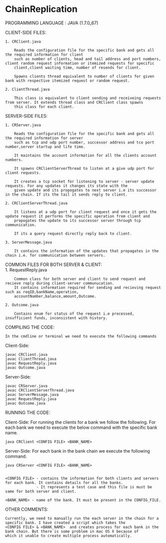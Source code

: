 ChainReplication
================
PROGRAMMING LANGUAGE :  JAVA (1.7.0_67)

CLIENT-SIDE FILES:

	1. CRClient.java

		Reads the configuration file for the specific bank and gets all the required information for client
		such as number of clients, head and tail address and port numbers, client random request information or itemized requests for specific
		client,client waiting time, number of resends for client.

		Spawns clients thread equivalent to number of clients for given bank with respective itemized request or random request.
		
	2. ClientThread.java

		This class is equivalent to client sending and receiveing requests from server. It extends thread class and CRClient class spawns
		this class for each client.

SERVER-SIDE FILES:

	1. CRServer.java
		
		Reads the configuration file for the specific bank and gets all the required information for server
		such as tcp and udp port number, successor address and tco port number,server startup and life time.

		It maintains the account information for all the clients account numbers.

		It spawns CRClientServerThread to listen at a give udp port for client requests.

		It creates a tcp socket for listening to server - server update requests. For any updates it changes its state with the
		given update and its propogates to next server i.e its successor in the chain. If its the tail it sends reply to client.

	2. CRClientServerThread.java

		It listens at a udp port for client request and once it gets the update request it performs the specific operation from client and 
		propogates the update to its successor server through tcp communication. 

		If its a query request directly reply back to client.

	3. ServerMessage.java

		It contains the information of the updates that propagates in the chain i.e. for communication between servers.
	
COMMON FILES FOR BOTH SERVER & CLIENT:	
	1. RequestReply.java 

		Common class for both server and client to send request and recieve reply during client-server communucation.
		It contains information required for sending and recieving request such as reqID,bankName,operation, 
		accountNumber,balance,amount,Outcome.

	2. Outcome.java

		Contains enum for status of the request i.e processed, insufficient funds, inconsistent with history.

COMPILING THE CODE:
	
	In the cmdline or terminal we need to execute the following commands

Client-Side: 

	javac CRClient.java
	javac ClientThread.java
	javac RequestReply.java
	javac Outcome.java

Server-Side: 

	javac CRServer.java
	javac CRClientServerThread.java
	javac ServerMessage.java
	javac RequestReply.java
	javac Outcome.java

RUNNING THE CODE:
	
Client-Side:
	For running the clients for a bank we follow the following. For each bank we need to execute the below command with the specific bank name.

	java CRClient <CONFIG FILE> <BANK_NAME>

Server-Side:
	For each bank in the bank chain we execute the following command.
	
	java CRServer <CONFIG FILE> <BANK_NAME>


	<CONFIG FILE> - contains the information for both clients and servers for each bank. It contains details for all the banks.
				  - It represents a test case and this file is must be same for both server and client.

    <BANK_NAME> - name of the bank. It must be present in the CONFIG_FILE.

OTHER COMMENTS:
	
	Currently, we need to manually run the each server in the chain for a specific bank. I have created a script which takes the 
	<CONFIG FILE> & <BANK_NAME>  and creates process for each bank in the bank chain. But there is some problem in mac OS X because of
	which it unable to create multiple process automatically.

	
